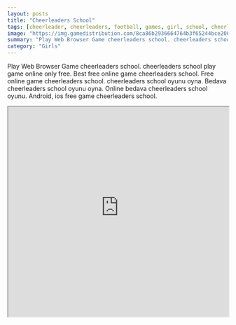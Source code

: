 ```yaml
---
layout: posts
title: "Cheerleaders School"
tags: [cheerleader, cheerleaders, football, games, girl, school, cheerleading, days, american, free, online, games, oyna, game, free, games, play, play, games]
image: "https://img.gamedistribution.com/8ca86b2936664764b3f65244bce2008e.jpg"
summary: "Play Web Browser Game cheerleaders school. cheerleaders school play game online only free. Best free online game cheerleaders school. Free online game cheerleaders school. cheerleaders school oyunu oyna. Bedava cheerleaders school oyunu oyna. Online bedava cheerleaders school oyunu. Android, ios free game cheerleaders school."
category: "Girls"
---
```


Play Web Browser Game cheerleaders school. cheerleaders school play game online only free. Best free online game cheerleaders school. Free online game cheerleaders school. cheerleaders school oyunu oyna. Bedava cheerleaders school oyunu oyna. Online bedava cheerleaders school oyunu. Android, ios free game cheerleaders school.

<iframe width="100%" height="480px;" src="https://html5.gamedistribution.com/8ca86b2936664764b3f65244bce2008e/"></iframe>